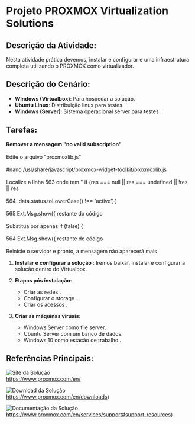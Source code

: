 ﻿# Projeto PROXMOX Virtualization Solutions

## Descrição da Atividade:

Nesta atividade prática devemos, instalar e configurar e uma infraestrutura completa utilizando o PROXMOX como virtualizador.

## Descrição do Cenário:

-   **Windows (Virtualbox)**: Para hospedar a solução.
-   **Ubuntu Linux**: Distribuição linux para testes.
-   **Windows (Server)**: Sistema operacional server para testes .

## Tarefas:

**Remover a mensagem "no valid subscription"**<br>
<br>Edite o arquivo "proxmoxlib.js"</br>
<br>#nano /usr/share/javascript/proxmox-widget-toolkit/proxmoxlib.js</br>
<br>Localize a linha 563 onde tem " if (res === null || res === undefined || !res || res</br>
<br>                 564                .data.status.toLowerCase() !== 'active'){</br>
<br>                 565                Ext.Msg.show({ restante do código</br>
<br>Substitua por apenas if (false) {</br>
<br>                 564    Ext.Msg.show({ restante do código</br>
<br>Reinicie o servidor e pronto, a mensagem não aparecerá mais</br>

1. **Instalar e configurar a solução** : Iremos baixar, instalar e configurar a solução dentro do Virtualbox.

2. **Etapas pós instalação**:
    - Criar as redes .
    - Configurar o storage .
    - Criar os acessos .

3. **Criar as máquinas viruais**:
    - Windows Server como file server.
    - Ubuntu Server com um banco de dados.
    - Windows 10 como estação de trabalho .

## Referências Principais:

![Site da Solução]()
<br>https://www.proxmox.com/en/</br>

![Download da Solução]()
<br>https://www.proxmox.com/en/downloads)</br>

![Documentação da Solução]()
<br>https://www.proxmox.com/en/services/support#support-resources)</br>
